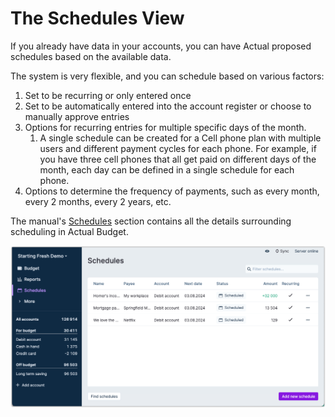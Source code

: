 # The Schedules View


If you already have data in your accounts, you can have Actual proposed schedules based on the available data.

The system is very flexible, and you can schedule based on various factors:

1. Set to be recurring or only entered once
2. Set to be automatically entered into the account register or choose to manually approve entries
3. Options for recurring entries for multiple specific days of the month.
   1. A single schedule can be created for a Cell phone plan with multiple users and different payment cycles for each phone. For example, if you have three cell phones that all get paid on different days of the month, each day can be defined in a single schedule for each phone.
4. Options to determine the frequency of payments, such as every month, every 2 months, every 2 years, etc.

The manual's [Schedules](/docs/budgeting/schedules) section contains all the details surrounding scheduling in Actual Budget.

![](/static/img/a-tour-of-actual/tour-schedules-overview.png)


